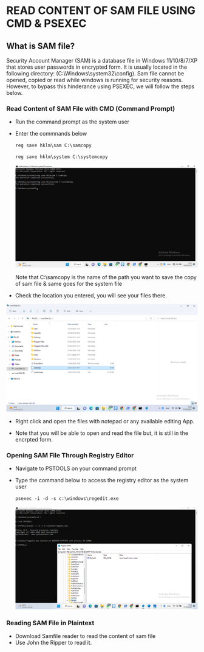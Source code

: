 # READ CONTENT OF SAM FILE USING CMD & PSEXEC

## What is SAM file?

Security Account Manager (SAM) is a database file in Windows 11/10/8/7/XP that stores user passwords in encrypted form. It is usually located in the following directory:
(C:\Windows\system32\config). Sam file cannot be opened, copied or read while windows is running for security reasons. However, to bypass this hinderance using PSEXEC, we will follow the steps below.

### Read Content of SAM File with CMD (Command Prompt)

- Run the command prompt as the system user
- Enter the commnands below

  ```
  reg save hklm\sam C:\samcopy
  ```
  ```
  reg save hklm\system C:\systemcopy
  ```
  ![UI Image](https://github.com/FacelessHacker/Privilege-Excalation-/blob/main/Screenshot%20(77).png)
  
  Note that C:\samcopy is the name of the path you want to save the copy of sam file & same goes for the system file
  
 - Check the location you entered, you will see your files there.
 
  ![UI Image](https://github.com/FacelessHacker/Privilege-Excalation-/blob/main/Screenshot%20(79).png)
  
 - Right click and open the files with notepad or any available editing App.
 
 - Note that you will be able to open and read the file but, it is still in the encrpted form.
  
### Opening SAM File Through Registry Editor 

- Navigate to  PSTOOLS on your command prompt
- Type the command below to access the registry editor as the system user

  ```
  psexec -i -d -s c:\windows\regedit.exe
  ```
  
  ![UI Image](https://github.com/FacelessHacker/Privilege-Excalation-/blob/main/Screenshot%20(80).png)


### Reading SAM File in Plaintext 
- Download Samfile reader to read the content of sam file
- Use John the Ripper to read it.
